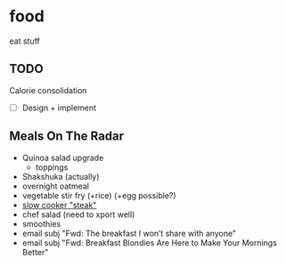 # food

eat stuff

## TODO

Calorie consolidation
- [ ] Design + implement

## Meals On The Radar

- Quinoa salad upgrade
    - toppings
- Shakshuka (actually)
- overnight oatmeal
- vegetable stir fry (+rice) (+egg possible?)
- [slow cooker "steak"](https://www.allrecipes.com/recipe/73124/slow-cooker-salisbury-steak/)
- chef salad (need to xport well)
- smoothies
- email subj "Fwd: The breakfast I won’t share with anyone"
- email subj "Fwd: Breakfast Blondies Are Here to Make Your Mornings Better"
